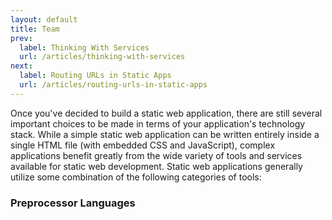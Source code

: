 ```yaml
---
layout: default
title: Team
prev:
  label: Thinking With Services
  url: /articles/thinking-with-services
next:
  label: Routing URLs in Static Apps
  url: /articles/routing-urls-in-static-apps
---
```


Once you've decided to build a static web application, there are still several important choices
to be made in terms of your application's technology stack. While a simple static web application
can be written entirely inside a single HTML file (with embedded CSS and JavaScript), complex
applications benefit greatly from the wide variety of tools and services available for static
web development. Static web applications generally utilize some combination of the following
categories of tools:

### Preprocessor Languages
